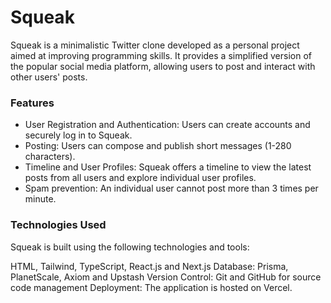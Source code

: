 # Squeak

Squeak is a minimalistic Twitter clone developed as a personal project aimed at improving programming skills. It provides a simplified version of the popular social media platform, allowing users to post and interact with other users' posts.

### Features
- User Registration and Authentication: Users can create accounts and securely log in to Squeak.
- Posting: Users can compose and publish short messages (1-280 characters).
- Timeline and User Profiles: Squeak offers a timeline to view the latest posts from all users and explore individual user profiles.
- Spam prevention: An individual user cannot post more than 3 times per minute.

### Technologies Used
Squeak is built using the following technologies and tools:

HTML, Tailwind, TypeScript, React.js and Next.js
Database: Prisma, PlanetScale, Axiom and Upstash
Version Control: Git and GitHub for source code management
Deployment: The application is hosted on Vercel.
